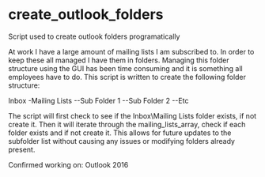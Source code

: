 # create_outlook_folders
Script used to create outlook folders programatically

At work I have a large amount of mailing lists I am subscribed to. In order to keep these all managed I have them in folders. Managing this folder structure using the GUI has been time consuming and it is something all employees have to do. This script is written to create the following folder structure:

Inbox
-Mailing Lists
--Sub Folder 1
--Sub Folder 2
--Etc

The script will first check to see if the Inbox\Mailing Lists folder exists, if not create it. Then it will iterate through the mailing_lists_array, check if each folder exists and if not create it. This allows for future updates to the subfolder list without causing any issues or modifying folders already present.

Confirmed working on:
Outlook 2016
